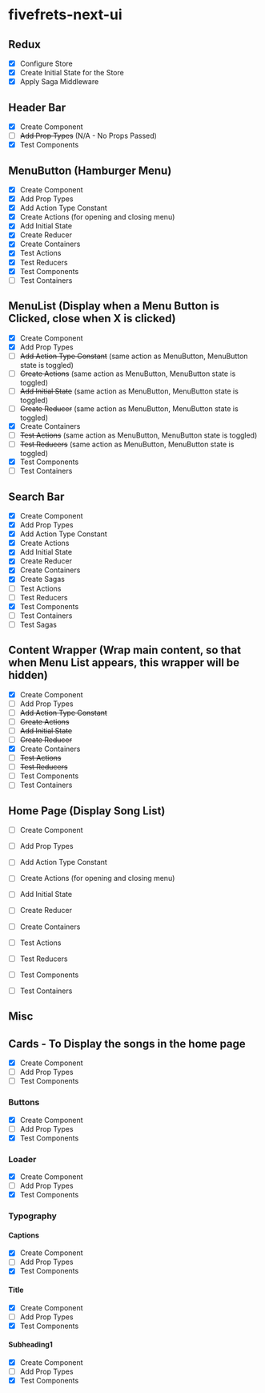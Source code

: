 # fivefrets-next-ui

## Redux
- [x] Configure Store
- [x] Create Initial State for the Store
- [x] Apply Saga Middleware

## Header Bar
- [x] Create Component
- [ ] ~~Add Prop Types~~ (N/A - No Props Passed)
- [x] Test Components

## MenuButton (Hamburger Menu)
- [x] Create Component
- [x] Add Prop Types
- [x] Add Action Type Constant
- [x] Create Actions (for opening and closing menu)
- [x] Add Initial State
- [x] Create Reducer
- [x] Create Containers
- [x] Test Actions
- [x] Test Reducers
- [x] Test Components
- [ ] Test Containers

## MenuList (Display when a Menu Button is Clicked, close when X is clicked)
- [x] Create Component
- [x] Add Prop Types
- [ ] ~~Add Action Type Constant~~ (same action as MenuButton, MenuButton state is toggled)
- [ ] ~~Create Actions~~ (same action as MenuButton, MenuButton state is toggled)
- [ ] ~~Add Initial State~~ (same action as MenuButton, MenuButton state is toggled)
- [ ] ~~Create Reducer~~ (same action as MenuButton, MenuButton state is toggled)
- [x] Create Containers
- [ ] ~~Test Actions~~ (same action as MenuButton, MenuButton state is toggled)
- [ ] ~~Test Reducers~~ (same action as MenuButton, MenuButton state is toggled)
- [x] Test Components
- [ ] Test Containers

## Search Bar
- [x] Create Component
- [x] Add Prop Types
- [x] Add Action Type Constant
- [x] Create Actions
- [x] Add Initial State
- [x] Create Reducer
- [x] Create Containers
- [x] Create Sagas
- [ ] Test Actions
- [ ] Test Reducers
- [x] Test Components
- [ ] Test Containers
- [ ] Test Sagas

## Content Wrapper (Wrap main content, so that when Menu List appears, this wrapper will be hidden)
- [x] Create Component
- [ ] Add Prop Types
- [ ] ~~Add Action Type Constant~~
- [ ] ~~Create Actions~~
- [ ] ~~Add Initial State~~
- [ ] ~~Create Reducer~~
- [x] Create Containers
- [ ] ~~Test Actions~~
- [ ] ~~Test Reducers~~
- [ ] Test Components
- [ ] Test Containers

## Home Page (Display Song List)
- [ ] Create Component
- [ ] Add Prop Types
- [ ] Add Action Type Constant
- [ ] Create Actions (for opening and closing menu)
- [ ] Add Initial State
- [ ] Create Reducer
- [ ] Create Containers
- [ ] Test Actions
- [ ] Test Reducers
- [ ] Test Components
- [ ] Test Containers


## Misc

## Cards - To Display the songs in the home page
- [x] Create Component
- [ ] Add Prop Types
- [ ] Test Components
### Buttons
- [x] Create Component
- [ ] Add Prop Types
- [x] Test Components
### Loader
- [x] Create Component
- [ ] Add Prop Types
- [x] Test Components
### Typography
#### Captions
- [x] Create Component
- [ ] Add Prop Types
- [x] Test Components
#### Title
- [x] Create Component
- [ ] Add Prop Types
- [x] Test Components
#### Subheading1
- [x] Create Component
- [ ] Add Prop Types
- [x] Test Components